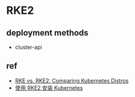 
# RKE2

## deployment methods
+ cluster-api




## ref
+ [RKE vs. RKE2: Comparing Kubernetes Distros](https://www.suse.com/c/rancher_blog/rke-vs-rke2-comparing-kubernetes-distros/)
+ [使用 RKE2 安装 Kubernetes](https://docs.rancher.cn/docs/rancher2.5/installation/resources/k8s-tutorials/ha-rke2/_index/)

